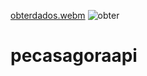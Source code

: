 [obterdados.webm](https://github.com/luanpa/pecasagoraapi/assets/69101674/135474b4-225c-40e1-b6ff-b0fb4ac88ce6)
![obter](https://github.com/luanpa/pecasagoraapi/assets/69101674/6f7fbb0b-00e0-4d96-b03f-9141f7f72b4b)
# pecasagoraapi
